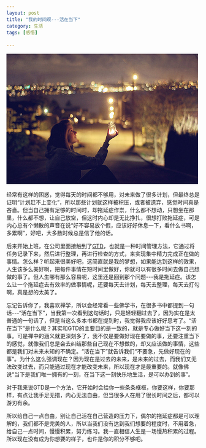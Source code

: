```yaml
---
layout: post  
title: "我的时间观---活在当下"  
category: 生活  
tags: [感悟]  

---
```


![图片](/images/p2014_3_24.jpg)

经常有这样的困惑，觉得每天的时间都不够用，对未来做了很多计划，但最终总是证明“计划赶不上变化”，所以那些计划就这样被积压，或者被遗弃，感觉时间真是吝啬。但当自己拥有足够的时间时，却拖延症作祟，什么都不想动，只想坐在那里，什么都不想，让自己放空，但这时内心却是无比挣扎，很想打败拖延症，可是内心总有个懒散的声音在说“好不容易放个假，应该好好休息一下，看什么书啊，多累啊”，好吧，大多数时候总是信了他的话。

后来开始上班，在公司里面接触到了[GTD](http://zh.wikipedia.org/wiki/GTD)，也就是一种时间管理方法，它通过将任务记录下来，然后进行整理，再进行检查的方式，来实现集中精力完成正在做的事情。怎么样？听起来很美好吧，这简直就是我的梦想，如果能达到这样的效果，人生该多么美好啊，把每件事情在短时间里做好，你就可以有很多时间去做自己想做的事了。但人生哪有那么容易呢，这里还是回到那个问题---我是拖延症。该怎么让一个拖延症去有效率的做事情呢，还要每天去计划，每天去整理，每天去打勾啊，真是想的太美了。

忘记告诉你了，我喜欢禅学，所以会经常看一些佛学书，在很多书中都提到一句话---“活在当下”，当我第一次看到这句话时，只是轻轻翻过去了，因为实在是太普通的一句话了，但是当这么多本书都在提到时，我觉得我应该好好思考了。“活在当下”是什么呢？其实和GTD的主要目的是一致的，就是专心做好当下这一刻的事。可是禅中的涵义就更深刻多了，我不仅是要做好现在要做的事，还要注重当下的感觉，就像我们总是会去纠结那些自己现在不想做的，却又应该做的事情，这些都是我们对未来未知的不确定。“活在当下”就告诉我们“不要急，先做好现在的事”。为什么这么强调现在？因为现在是过去的未来，是未来的过去，而我们又无法改变过去，而只能通过现在才能改变未来，所以现在才是最重要的。就像佛说“当下是我们唯一拥有的一刻，在当下这一刻快乐地生活，是可以办到的事”。

对于我来说GTD是一个方法，它开始时会给你一些条条框框，你要这样，你要那样，有点让我手足无措，内心无法自由，但当很多人在用了很长时间之后，都可以游刃有余。

所以给自己一点自由，别让自己活在自己营造的压力下，偶尔的拖延症都是可以理解的，我们都不是完美的人，所以当我们没有达到我们想要的程度时，不用着急，给自己一点时间，慢慢积累，努力练习。我一直相信人生是一场慢热积累的过程。所以现在没有成为你想要的样子，也许是你的积分不够吧。

